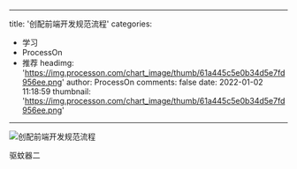 
---
title: '创配前端开发规范流程'
categories: 
 - 学习
 - ProcessOn
 - 推荐
headimg: 'https://img.processon.com/chart_image/thumb/61a445c5e0b34d5e7fd956ee.png'
author: ProcessOn
comments: false
date: 2022-01-02 11:18:59
thumbnail: 'https://img.processon.com/chart_image/thumb/61a445c5e0b34d5e7fd956ee.png'
---

<div>   
<img class="thumb" alt="创配前端开发规范流程" src="https://img.processon.com/chart_image/thumb/61a445c5e0b34d5e7fd956ee.png" referrerpolicy="no-referrer">
<p>驱蚊器二</p>  
</div>
            